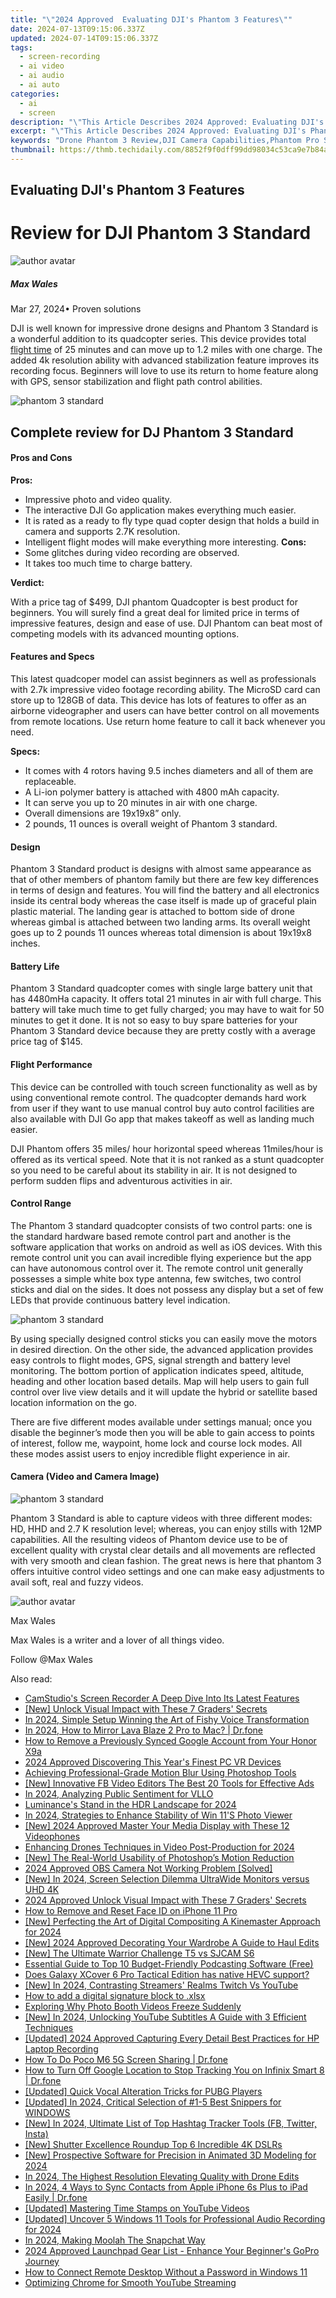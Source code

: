 ```yaml
---
title: "\"2024 Approved  Evaluating DJI's Phantom 3 Features\""
date: 2024-07-13T09:15:06.337Z
updated: 2024-07-14T09:15:06.337Z
tags: 
  - screen-recording
  - ai video
  - ai audio
  - ai auto
categories: 
  - ai
  - screen
description: "\"This Article Describes 2024 Approved: Evaluating DJI's Phantom 3 Features\""
excerpt: "\"This Article Describes 2024 Approved: Evaluating DJI's Phantom 3 Features\""
keywords: "Drone Phantom 3 Review,DJI Camera Capabilities,Phantom Pro Specifications,Phantom 3 Flight Controls,DJI Drones Feature Analysis,Phantom 3 Technology Insights,DJI Drone Performance Tips"
thumbnail: https://thmb.techidaily.com/8852f9f0dff99dd98034c53ca9e7b84a75b979ac3b7699086866b0998ff7b7cb.jpg
---
```


## Evaluating DJI's Phantom 3 Features

# Review for DJI Phantom 3 Standard

![author avatar](https://images.wondershare.com/filmora/article-images/max-wales-author.jpg)

##### Max Wales

 Mar 27, 2024• Proven solutions

 DJI is well known for impressive drone designs and Phantom 3 Standard is a wonderful addition to its quadcopter series. This device provides total [flight time](https://tools.techidaily.com/wondershare/filmora/download/) of 25 minutes and can move up to 1.2 miles with one charge. The added 4k resolution ability with advanced stabilization feature improves its recording focus. Beginners will love to use its return to home feature along with GPS, sensor stabilization and flight path control abilities.

![phantom 3 standard](https://images.wondershare.com/filmora/article-images/dji-phantom-3-standard.jpg)

## Complete review for DJ Phantom 3 Standard

#### Pros and Cons

**Pros:**

* Impressive photo and video quality.
* The interactive DJI Go application makes everything much easier.
* It is rated as a ready to fly type quad copter design that holds a build in camera and supports 2.7K resolution.
* Intelligent flight modes will make everything more interesting.
**Cons:**
* Some glitches during video recording are observed.
* It takes too much time to charge battery.

**Verdict:**

 With a price tag of $499, DJI phantom Quadcopter is best product for beginners. You will surely find a great deal for limited price in terms of impressive features, design and ease of use. DJI Phantom can beat most of competing models with its advanced mounting options.

#### Features and Specs

 This latest quadcoper model can assist beginners as well as professionals with 2.7k impressive video footage recording ability. The MicroSD card can store up to 128GB of data. This device has lots of features to offer as an airborne videographer and users can have better control on all movements from remote locations. Use return home feature to call it back whenever you need.

**Specs:**

* It comes with 4 rotors having 9.5 inches diameters and all of them are replaceable.
* A Li-ion polymer battery is attached with 4800 mAh capacity.
* It can serve you up to 20 minutes in air with one charge.
* Overall dimensions are 19x19x8” only.
* 2 pounds, 11 ounces is overall weight of Phantom 3 standard.

#### Design

 Phantom 3 Standard product is designs with almost same appearance as that of other members of phantom family but there are few key differences in terms of design and features. You will find the battery and all electronics inside its central body whereas the case itself is made up of graceful plain plastic material. The landing gear is attached to bottom side of drone whereas gimbal is attached between two landing arms. Its overall weight goes up to 2 pounds 11 ounces whereas total dimension is about 19x19x8 inches.

#### Battery Life

 Phantom 3 Standard quadcopter comes with single large battery unit that has 4480mHa capacity. It offers total 21 minutes in air with full charge. This battery will take much time to get fully charged; you may have to wait for 50 minutes to get it done. It is not so easy to buy spare batteries for your Phantom 3 Standard device because they are pretty costly with a average price tag of $145.

#### Flight Performance

 This device can be controlled with touch screen functionality as well as by using conventional remote control. The quadcopter demands hard work from user if they want to use manual control buy auto control facilities are also available with DJI Go app that makes takeoff as well as landing much easier.

 DJI Phantom offers 35 miles/ hour horizontal speed whereas 11miles/hour is offered as its vertical speed. Note that it is not ranked as a stunt quadcopter so you need to be careful about its stability in air. It is not designed to perform sudden flips and adventurous activities in air.

#### Control Range

 The Phantom 3 standard quadcopter consists of two control parts: one is the standard hardware based remote control part and another is the software application that works on android as well as iOS devices. With this remote control unit you can avail incredible flying experience but the app can have autonomous control over it. The remote control unit generally possesses a simple white box type antenna, few switches, two control sticks and dial on the sides. It does not possess any display but a set of few LEDs that provide continuous battery level indication.

![phantom 3 standard](https://images.wondershare.com/filmora/article-images/dji-phantom-3-standard-controller.jpg)

 By using specially designed control sticks you can easily move the motors in desired direction. On the other side, the advanced application provides easy controls to flight modes, GPS, signal strength and battery level monitoring. The bottom portion of application indicates speed, altitude, heading and other location based details. Map will help users to gain full control over live view details and it will update the hybrid or satellite based location information on the go.

 There are five different modes available under settings manual; once you disable the beginner’s mode then you will be able to gain access to points of interest, follow me, waypoint, home lock and course lock modes. All these modes assist users to enjoy incredible flight experience in air.

#### Camera (Video and Camera Image)

![phantom 3 standard](https://images.wondershare.com/filmora/article-images/dji-phantom-3-standard-camera.jpg)

 Phantom 3 Standard is able to capture videos with three different modes: HD, HHD and 2.7 K resolution level; whereas, you can enjoy stills with 12MP capabilities. All the resulting videos of Phantom device use to be of excellent quality with crystal clear details and all movements are reflected with very smooth and clean fashion. The great news is here that phantom 3 offers intuitive control video settings and one can make easy adjustments to avail soft, real and fuzzy videos.

![author avatar](https://images.wondershare.com/filmora/article-images/max-wales-author.jpg)

Max Wales

Max Wales is a writer and a lover of all things video.

Follow @Max Wales


<ins class="adsbygoogle"
     style="display:block"
     data-ad-format="autorelaxed"
     data-ad-client="ca-pub-7571918770474297"
     data-ad-slot="1223367746"></ins>



<ins class="adsbygoogle"
     style="display:block"
     data-ad-client="ca-pub-7571918770474297"
     data-ad-slot="8358498916"
     data-ad-format="auto"
     data-full-width-responsive="true"></ins>




<span class="atpl-alsoreadstyle">Also read:</span>
<div><ul>
<li><a href="https://visual-screen-recording.techidaily.com/camstudios-screen-recorder-a-deep-dive-into-its-latest-features/"><u>CamStudio's Screen Recorder  A Deep Dive Into Its Latest Features</u></a></li>
<li><a href="https://fox-glue.techidaily.com/new-unlock-visual-impact-with-these-7-graders-secrets/"><u>[New] Unlock Visual Impact with These 7 Graders' Secrets</u></a></li>
<li><a href="https://fox-glue.techidaily.com/in-2024-simple-setup-winning-the-art-of-fishy-voice-transformation/"><u>In 2024, Simple Setup  Winning the Art of Fishy Voice Transformation</u></a></li>
<li><a href="https://screen-mirror.techidaily.com/in-2024-how-to-mirror-lava-blaze-2-pro-to-mac-drfone-by-drfone-android/"><u>In 2024, How to Mirror Lava Blaze 2 Pro to Mac? | Dr.fone</u></a></li>
<li><a href="https://unlock-android.techidaily.com/how-to-remove-a-previously-synced-google-account-from-your-honor-x9a-by-drfone-android/"><u>How to Remove a Previously Synced Google Account from Your Honor X9a</u></a></li>
<li><a href="https://fox-glue.techidaily.com/2024-approved-discovering-this-years-finest-pc-vr-devices/"><u>2024 Approved  Discovering This Year's Finest PC VR Devices</u></a></li>
<li><a href="https://fox-glue.techidaily.com/achieving-professional-grade-motion-blur-using-photoshop-tools/"><u>Achieving Professional-Grade Motion Blur Using Photoshop Tools</u></a></li>
<li><a href="https://facebook-clips.techidaily.com/new-innovative-fb-video-editors-the-best-20-tools-for-effective-ads/"><u>[New] Innovative FB Video Editors  The Best 20 Tools for Effective Ads</u></a></li>
<li><a href="https://fox-glue.techidaily.com/in-2024-analyzing-public-sentiment-for-vllo/"><u>In 2024, Analyzing Public Sentiment for VLLO</u></a></li>
<li><a href="https://fox-glue.techidaily.com/luminances-stand-in-the-hdr-landscape-for-2024/"><u>Luminance's Stand in the HDR Landscape for 2024</u></a></li>
<li><a href="https://fox-glue.techidaily.com/in-2024-strategies-to-enhance-stability-of-win-11s-photo-viewer/"><u>In 2024, Strategies to Enhance Stability of Win 11'S Photo Viewer</u></a></li>
<li><a href="https://fox-glue.techidaily.com/new-2024-approved-master-your-media-display-with-these-12-videophones/"><u>[New] 2024 Approved  Master Your Media Display with These 12 Videophones</u></a></li>
<li><a href="https://fox-glue.techidaily.com/enhancing-drones-techniques-in-video-post-production-for-2024/"><u>Enhancing Drones  Techniques in Video Post-Production for 2024</u></a></li>
<li><a href="https://fox-glue.techidaily.com/new-the-real-world-usability-of-photoshops-motion-reduction/"><u>[New] The Real-World Usability of Photoshop’s Motion Reduction</u></a></li>
<li><a href="https://screen-recording.techidaily.com/2024-approved-obs-camera-not-working-problem-solved/"><u>2024 Approved  OBS Camera Not Working Problem [Solved]</u></a></li>
<li><a href="https://fox-glue.techidaily.com/new-in-2024-screen-selection-dilemma-ultrawide-monitors-versus-uhd-4k/"><u>[New] In 2024, Screen Selection Dilemma  UltraWide Monitors versus UHD 4K</u></a></li>
<li><a href="https://fox-glue.techidaily.com/2024-approved-unlock-visual-impact-with-these-7-graders-secrets/"><u>2024 Approved  Unlock Visual Impact with These 7 Graders' Secrets</u></a></li>
<li><a href="https://ios-unlock.techidaily.com/how-to-remove-and-reset-face-id-on-iphone-11-pro-by-drfone-ios/"><u>How to Remove and Reset Face ID on iPhone 11 Pro</u></a></li>
<li><a href="https://fox-glue.techidaily.com/new-perfecting-the-art-of-digital-compositing-a-kinemaster-approach-for-2024/"><u>[New] Perfecting the Art of Digital Compositing  A Kinemaster Approach for 2024</u></a></li>
<li><a href="https://fox-glue.techidaily.com/new-2024-approved-decorating-your-wardrobe-a-guide-to-haul-edits/"><u>[New] 2024 Approved  Decorating Your Wardrobe  A Guide to Haul Edits</u></a></li>
<li><a href="https://fox-glue.techidaily.com/new-the-ultimate-warrior-challenge-t5-vs-sjcam-s6/"><u>[New] The Ultimate Warrior Challenge  T5 vs SJCAM S6</u></a></li>
<li><a href="https://voice-adjusting.techidaily.com/essential-guide-to-top-10-budget-friendly-podcasting-software-free/"><u>Essential Guide to Top 10 Budget-Friendly Podcasting Software (Free)</u></a></li>
<li><a href="https://phone-solutions.techidaily.com/does-galaxy-xcover-6-pro-tactical-edition-has-native-hevc-support-by-aiseesoft-video-converter-play-hevc-video-on-android/"><u>Does Galaxy XCover 6 Pro Tactical Edition has native HEVC support?</u></a></li>
<li><a href="https://fox-glue.techidaily.com/new-in-2024-contrasting-streamers-realms-twitch-vs-youtube/"><u>[New] In 2024, Contrasting Streamers' Realms  Twitch Vs YouTube</u></a></li>
<li><a href="https://phone-solutions.techidaily.com/how-to-add-a-digital-signature-block-to-xlsx-by-ldigisigner-sign-a-excel-sign-a-excel/"><u>How to add a digital signature block to .xlsx </u></a></li>
<li><a href="https://extra-information.techidaily.com/exploring-why-photo-booth-videos-freeze-suddenly/"><u>Exploring Why Photo Booth Videos Freeze Suddenly</u></a></li>
<li><a href="https://fox-glue.techidaily.com/new-in-2024-unlocking-youtube-subtitles-a-guide-with-3-efficient-techniques/"><u>[New] In 2024, Unlocking YouTube Subtitles  A Guide with 3 Efficient Techniques</u></a></li>
<li><a href="https://screen-sharing-recording.techidaily.com/updated-2024-approved-capturing-every-detail-best-practices-for-hp-laptop-recording/"><u>[Updated] 2024 Approved  Capturing Every Detail  Best Practices for HP Laptop Recording</u></a></li>
<li><a href="https://screen-mirror.techidaily.com/how-to-do-poco-m6-5g-screen-sharing-drfone-by-drfone-android/"><u>How To Do Poco M6 5G Screen Sharing | Dr.fone</u></a></li>
<li><a href="https://android-location-track.techidaily.com/how-to-turn-off-google-location-to-stop-tracking-you-on-infinix-smart-8-drfone-by-drfone-virtual-android/"><u>How to Turn Off Google Location to Stop Tracking You on Infinix Smart 8 | Dr.fone</u></a></li>
<li><a href="https://fox-glue.techidaily.com/updated-quick-vocal-alteration-tricks-for-pubg-players/"><u>[Updated] Quick Vocal Alteration Tricks for PUBG Players</u></a></li>
<li><a href="https://screen-sharing-recording.techidaily.com/updated-in-2024-critical-selection-of-1-5-best-snippers-for-windows/"><u>[Updated] In 2024, Critical Selection of #1-5 Best Snippers for WINDOWS</u></a></li>
<li><a href="https://instagram-videos.techidaily.com/new-in-2024-ultimate-list-of-top-hashtag-tracker-tools-fb-twitter-insta/"><u>[New] In 2024, Ultimate List of Top Hashtag Tracker Tools (FB, Twitter, Insta)</u></a></li>
<li><a href="https://fox-glue.techidaily.com/new-shutter-excellence-roundup-top-6-incredible-4k-dslrs/"><u>[New] Shutter Excellence Roundup  Top 6 Incredible 4K DSLRs</u></a></li>
<li><a href="https://fox-glue.techidaily.com/new-prospective-software-for-precision-in-animated-3d-modeling-for-2024/"><u>[New] Prospective Software for Precision in Animated 3D Modeling for 2024</u></a></li>
<li><a href="https://fox-glue.techidaily.com/in-2024-the-highest-resolution-elevating-quality-with-drone-edits/"><u>In 2024, The Highest Resolution  Elevating Quality with Drone Edits</u></a></li>
<li><a href="https://iphone-transfer.techidaily.com/in-2024-4-ways-to-sync-contacts-from-apple-iphone-6s-plus-to-ipad-easily-drfone-by-drfone-transfer-from-ios/"><u>In 2024, 4 Ways to Sync Contacts from Apple iPhone 6s Plus to iPad Easily | Dr.fone</u></a></li>
<li><a href="https://fox-glue.techidaily.com/updated-mastering-time-stamps-on-youtube-videos/"><u>[Updated] Mastering Time Stamps on YouTube Videos</u></a></li>
<li><a href="https://fox-glue.techidaily.com/updated-uncover-5-windows-11-tools-for-professional-audio-recording-for-2024/"><u>[Updated] Uncover 5 Windows 11 Tools for Professional Audio Recording for 2024</u></a></li>
<li><a href="https://snapchat-videos.techidaily.com/in-2024-making-moolah-the-snapchat-way/"><u>In 2024, Making Moolah  The Snapchat Way</u></a></li>
<li><a href="https://fox-glue.techidaily.com/2024-approved-launchpad-gear-list-enhance-your-beginners-gopro-journey/"><u>2024 Approved  Launchpad Gear List - Enhance Your Beginner's GoPro Journey</u></a></li>
<li><a href="https://win11.techidaily.com/how-to-connect-remote-desktop-without-a-password-in-windows-11/"><u>How to Connect Remote Desktop Without a Password in Windows 11</u></a></li>
<li><a href="https://win11.techidaily.com/optimizing-chrome-for-smooth-youtube-streaming/"><u>Optimizing Chrome for Smooth YouTube Streaming</u></a></li>
</ul></div>
